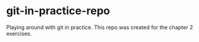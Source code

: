 git-in-practice-repo
====================

Playing around with git in practice. This repo was created for the chapter 2 exercises.
